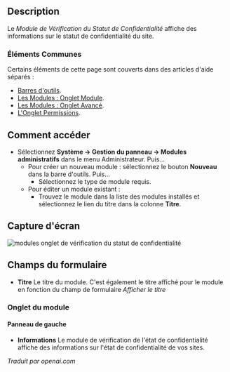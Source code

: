 <!-- Filename: Help4.x:Admin_Modules:_Privacy_Status_Check  / Display title: Modules : Vérification de l'état de la confidentialité  -->

## Description

Le *Module de Vérification du Statut de Confidentialité* affiche des informations sur le statut de confidentialité du site.

### Éléments Communes

Certains éléments de cette page sont couverts dans des articles d'aide séparés :

* [Barres d'outils](jdocmanual?article=help/common-elements/toolbars).
* [Les Modules : Onglet Module](jdocmanual?article=help/modules/modules-module-tab).
* [Les Modules : Onglet Avancé](jdocmanual?article=help/modules/modules-advanced-tab).
* [L'Onglet Permissions](jdocmanual?article=help/common-elements/edit-permissions).

## Comment accéder

- Sélectionnez **Système → Gestion du panneau → Modules administratifs** dans
  le menu Administrateur. Puis...
  - Pour créer un nouveau module : sélectionnez le bouton **Nouveau** dans la barre d'outils. Puis...
    - Sélectionnez le type de module requis.
  - Pour éditer un module existant :
    - Trouvez le module dans la liste des modules installés et sélectionnez le
      lien du titre dans la colonne **Titre**.

## Capture d'écran

![modules onglet de vérification du statut de confidentialité](../../../fr/images/modules-admin/modules-privacy-status-check-module-tab.png)

## Champs du formulaire

- **Titre** Le titre du module. C'est également le titre affiché
  pour le module en fonction du champ de formulaire *Afficher le titre*

### Onglet du module

#### Panneau de gauche

- **Informations** Le module de vérification de l'état de confidentialité affiche des informations
  sur l'état de confidentialité de vos sites.

*Traduit par openai.com*

